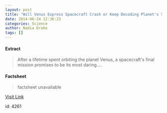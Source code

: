 ```yaml
---
layout: post
title: "Will Venus Express Spacecraft Crash or Keep Decoding Planet's Secrets?"
date: 2014-06-24 12:36:23
categories: Science
author: Nadia Drake
tags: []
---
```



#### Extract
>After a lifetime spent orbiting the planet Venus, a spacecraft's final mission promises to be its most daring....

#### Factsheet
>factsheet unavailable

[Visit Link](http://feeds.nationalgeographic.com/~r/ng/News/News_Main/~3/FdBpfDXWIdI/)

id:    4261
